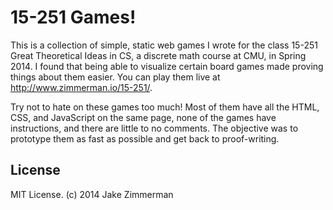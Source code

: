 # 15-251 Games!

This is a collection of simple, static web games I wrote for the class 15-251
Great Theoretical Ideas in CS, a discrete math course at CMU, in Spring 2014. I
found that being able to visualize certain board games made proving things about
them easier. You can play them live at <http://www.zimmerman.io/15-251/>.

Try not to hate on these games too much! Most of them have all the HTML, CSS,
and JavaScript on the same page, none of the games have instructions, and there
are little to no comments. The objective was to prototype them as fast as
possible and get back to proof-writing.

## License

MIT License. (c) 2014 Jake Zimmerman
